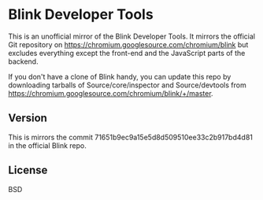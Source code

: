 Blink Developer Tools
=====================

This is an unofficial mirror of the Blink Developer Tools. It mirrors the
official Git repository on https://chromium.googlesource.com/chromium/blink but
excludes everything except the front-end and the JavaScript parts of the
backend.

If you don't have a clone of Blink handy, you can update this repo by
downloading tarballs of Source/core/inspector and Source/devtools from
https://chromium.googlesource.com/chromium/blink/+/master.

Version
-------

This is mirrors the commit 71651b9ec9a15e5d8d509510ee33c2b917bd4d81 in the
official Blink repo.

License
-------

BSD
